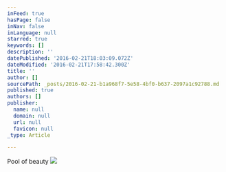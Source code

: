 ```yaml
---
inFeed: true
hasPage: false
inNav: false
inLanguage: null
starred: true
keywords: []
description: ''
datePublished: '2016-02-21T18:03:09.072Z'
dateModified: '2016-02-21T17:58:42.300Z'
title: ''
author: []
sourcePath: _posts/2016-02-21-b1a968f7-5e58-4bf0-b637-2097a1c92788.md
published: true
authors: []
publisher:
  name: null
  domain: null
  url: null
  favicon: null
_type: Article

---
```

Pool of beauty
![](https://the-grid-user-content.s3-us-west-2.amazonaws.com/207c5416-cb6c-4610-9895-7431295d44c6.jpg)